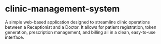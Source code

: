 # clinic-management-system
A simple web-based application designed to streamline clinic operations between a Receptionist and a Doctor. It allows for patient registration, token generation, prescription management, and billing all in a clean, easy-to-use interface.
